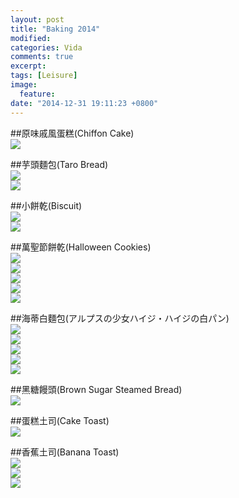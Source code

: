 ```yaml
---
layout: post
title: "Baking 2014"
modified: 
categories: Vida
comments: true
excerpt:
tags: [Leisure]
image:
  feature:
date: "2014-12-31 19:11:23 +0800"
---
```


##原味戚風蛋糕(Chiffon Cake)  
![](/images/2014-12-31/IMG_20140111_205810.jpg)  

##芋頭麵包(Taro Bread)  
![](/images/2014-12-31/IMG_20140628_104724.jpg)  
![](/images/2014-12-31/IMG_20140628_112854.jpg)  

##小餅乾(Biscuit)  
![](/images/2014-12-31/IMG_20141013_220645.jpg)  
![](/images/2014-12-31/PhotoGrid_1413211752052.jpg)  

##萬聖節餅乾(Halloween Cookies)  
![](/images/2014-12-31/IMG_20141029_220627.jpg)  
![](/images/2014-12-31/IMG_20141029_222520.jpg)  
![](/images/2014-12-31/IMG_20141029_233648.jpg)  
![](/images/2014-12-31/IMG_20141029_222700.jpg)  
![](/images/2014-12-31/PhotoGrid_1414683095094.jpg)  

##海蒂白麵包(アルプスの少女ハイジ・ハイジの白パン)  
![](/images/2014-12-31/IMG_20141106_225348.jpg)  
![](/images/2014-12-31/IMG_20141106_231927.jpg)  
![](/images/2014-12-31/IMG_20141106_232705.jpg)  
![](/images/2014-12-31/IMG_20141106_232822.jpg)  
![](/images/2014-12-31/PhotoGrid_1415291340569.jpg)  

##黑糖饅頭(Brown Sugar Steamed Bread)  
![](/images/2014-12-31/IMG_20141111_070147.jpg)  

##蛋糕土司(Cake Toast)  
![](/images/2014-12-31/PhotoGrid_1413649257777.jpg)  

##香蕉土司(Banana Toast)  
![](/images/2014-12-31/IMG_20141119_210933.jpg)  
![](/images/2014-12-31/IMG_20141119_215540.jpg)  
![](/images/2014-12-31/PhotoGrid_1416624253619.jpg)  

